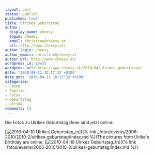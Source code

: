 ```yaml
---
layout: post
status: publish
published: true
title: Ulrikes Geburtstag
author:
  display_name: cheesy
  login: cheesy
  email: christine@cheesy.at
  url: http://www.cheesy.at/
author_login: cheesy
author_email: christine@cheesy.at
author_url: http://www.cheesy.at/
wordpress_id: 10435
wordpress_url: http://www.cheesy.at/2010/04/ulrikes-geburtstag/
date: '2010-04-11 12:17:32 +0100'
date_gmt: '2010-04-11 10:17:32 +0100'
categories:
- Feste
- Familie
- Fotos
- Geburtstag
- Ulrike
comments: []
---
```

<!--:de-->Die Fotos zu Ulrikes Geburtstagsfeier sind jetzt online:
[![](http://www.cheesy.at/wp-content/uploads/2010/04/2010-04-10-Ulrikes-Geburtstag_tn.jpg "2010-04-10 Ulrikes Geburtstag\_tn")]({% link _fotos/events/2006-2010/2010-2/ulrikes-geburtstag/index.md %})<!--:--><!--:en-->The pictures from Ulrike's birthday are online:
[![](http://www.cheesy.at/wp-content/uploads/2010/04/2010-04-10-Ulrikes-Geburtstag_tn.jpg "2010-04-10 Ulrikes Geburtstag\_tn")]({% link _fotos/events/2006-2010/2010-2/ulrikes-geburtstag/index.md %})<!--:-->
